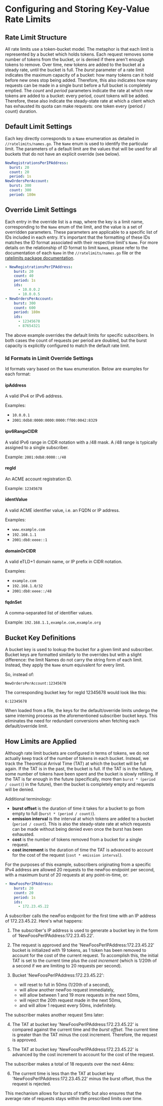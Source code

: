 # Configuring and Storing Key-Value Rate Limits

## Rate Limit Structure

All rate limits use a token-bucket model. The metaphor is that each limit is
represented by a bucket which holds tokens. Each request removes some number of
tokens from the bucket, or is denied if there aren't enough tokens to remove.
Over time, new tokens are added to the bucket at a steady rate, until the bucket
is full. The _burst_ parameter of a rate limit indicates the maximum capacity of
a bucket: how many tokens can it hold before new ones stop being added.
Therefore, this also indicates how many requests can be made in a single burst
before a full bucket is completely emptied. The _count_ and _period_ parameters
indicate the rate at which new tokens are added to a bucket: every period, count
tokens will be added. Therefore, these also indicate the steady-state rate at
which a client which has exhausted its quota can make requests: one token every
(period / count) duration.

## Default Limit Settings

Each key directly corresponds to a `Name` enumeration as detailed in `//ratelimits/names.go`.
The `Name` enum is used to identify the particular limit. The parameters of a
default limit are the values that will be used for all buckets that do not have
an explicit override (see below).

```yaml
NewRegistrationsPerIPAddress:
  burst: 20
  count: 20
  period: 1s
NewOrdersPerAccount:
  burst: 300
  count: 300
  period: 180m
```

## Override Limit Settings

Each entry in the override list is a map, where the key is a limit name,
corresponding to the `Name` enum of the limit, and the value is a set of
overridden parameters. These parameters are applicable to a specific list of IDs
included in each entry. It's important that the formatting of these IDs matches
the ID format associated with their respective limit's `Name`. For more details on
the relationship of ID format to limit `Name`s, please refer to the documentation
of each `Name` in the `//ratelimits/names.go` file or the [ratelimits package
documentation](https://pkg.go.dev/github.com/letsencrypt/boulder/ratelimits#Name).

```yaml
- NewRegistrationsPerIPAddress:
    burst: 20
    count: 40
    period: 1s
    ids:
      - 10.0.0.2
      - 10.0.0.5
- NewOrdersPerAccount:
    burst: 300
    count: 600
    period: 180m
    ids:
      - 12345678
      - 87654321
```

The above example overrides the default limits for specific subscribers. In both
cases the count of requests per period are doubled, but the burst capacity is
explicitly configured to match the default rate limit.

### Id Formats in Limit Override Settings

Id formats vary based on the `Name` enumeration. Below are examples for each
format:

#### ipAddress

A valid IPv4 or IPv6 address.

Examples:
  - `10.0.0.1`
  - `2001:0db8:0000:0000:0000:ff00:0042:8329`

#### ipv6RangeCIDR

A valid IPv6 range in CIDR notation with a /48 mask. A /48 range is typically
assigned to a single subscriber.

Example: `2001:0db8:0000::/48`

#### regId

An ACME account registration ID.

Example: `12345678`

#### identValue

A valid ACME identifier value, i.e. an FQDN or IP address.

Examples:
  - `www.example.com`
  - `192.168.1.1`
  - `2001:db8:eeee::1`

#### domainOrCIDR

A valid eTLD+1 domain name, or IP prefix in CIDR notation.

Examples:
  - `example.com`
  - `192.168.1.0/32`
  - `2001:db8:eeee::/48`

#### fqdnSet

A comma-separated list of identifier values.

Example: `192.168.1.1,example.com,example.org`

## Bucket Key Definitions

A bucket key is used to lookup the bucket for a given limit and
subscriber. Bucket keys are formatted similarly to the overrides but with a
slight difference: the limit Names do not carry the string form of each limit.
Instead, they apply the `Name` enum equivalent for every limit.

So, instead of:

```
NewOrdersPerAccount:12345678
```

The corresponding bucket key for regId 12345678 would look like this:

```
6:12345678
```

When loaded from a file, the keys for the default/override limits undergo the
same interning process as the aforementioned subscriber bucket keys. This
eliminates the need for redundant conversions when fetching each
default/override limit.

## How Limits are Applied

Although rate limit buckets are configured in terms of tokens, we do not
actually keep track of the number of tokens in each bucket. Instead, we track
the Theoretical Arrival Time (TAT) at which the bucket will be full again. If
the TAT is in the past, the bucket is full. If the TAT is in the future, some
number of tokens have been spent and the bucket is slowly refilling. If the TAT
is far enough in the future (specifically, more than `burst * (period / count)`)
in the future), then the bucket is completely empty and requests will be denied.

Additional terminology:

  - **burst offset** is the duration of time it takes for a bucket to go from
    empty to full (`burst * (period / count)`).
  - **emission interval** is the interval at which tokens are added to a bucket
    (`period / count`). This is also the steady-state rate at which requests can
    be made without being denied even once the burst has been exhausted.
  - **cost** is the number of tokens removed from a bucket for a single request.
  - **cost increment** is the duration of time the TAT is advanced to account
    for the cost of the request (`cost * emission interval`).

For the purposes of this example, subscribers originating from a specific IPv4
address are allowed 20 requests to the newFoo endpoint per second, with a
maximum burst of 20 requests at any point-in-time, or:

```yaml
- NewFoosPerIPAddress:
    burst: 20
    count: 20
    period: 1s
    ids:
      - 172.23.45.22
```

A subscriber calls the newFoo endpoint for the first time with an IP address of
172.23.45.22. Here's what happens:

1. The subscriber's IP address is used to generate a bucket key in the form of
   'NewFoosPerIPAddress:172.23.45.22'.

2. The request is approved and the 'NewFoosPerIPAddress:172.23.45.22' bucket is
   initialized with 19 tokens, as 1 token has been removed to account for the
   cost of the current request. To accomplish this, the initial TAT is set to
   the current time plus the _cost increment_ (which is 1/20th of a second if we
   are limiting to 20 requests per second).

3. Bucket 'NewFoosPerIPAddress:172.23.45.22':
    - will reset to full in 50ms (1/20th of a second),
    - will allow another newFoo request immediately,
    - will allow between 1 and 19 more requests in the next 50ms,
    - will reject the 20th request made in the next 50ms,
    - and will allow 1 request every 50ms, indefinitely.

The subscriber makes another request 5ms later:

4. The TAT at bucket key 'NewFoosPerIPAddress:172.23.45.22' is compared against
   the current time and the _burst offset_. The current time is greater than the
   TAT minus the cost increment. Therefore, the request is approved.

5. The TAT at bucket key 'NewFoosPerIPAddress:172.23.45.22' is advanced by the
   cost increment to account for the cost of the request.

The subscriber makes a total of 18 requests over the next 44ms:

6. The current time is less than the TAT at bucket key
   'NewFoosPerIPAddress:172.23.45.22' minus the burst offset, thus the request
   is rejected.

This mechanism allows for bursts of traffic but also ensures that the average
rate of requests stays within the prescribed limits over time.

